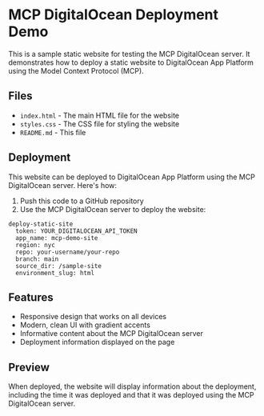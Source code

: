 # MCP DigitalOcean Deployment Demo

This is a sample static website for testing the MCP DigitalOcean server. It demonstrates how to deploy a static website to DigitalOcean App Platform using the Model Context Protocol (MCP).

## Files

- `index.html` - The main HTML file for the website
- `styles.css` - The CSS file for styling the website
- `README.md` - This file

## Deployment

This website can be deployed to DigitalOcean App Platform using the MCP DigitalOcean server. Here's how:

1. Push this code to a GitHub repository
2. Use the MCP DigitalOcean server to deploy the website:

```
deploy-static-site
  token: YOUR_DIGITALOCEAN_API_TOKEN
  app_name: mcp-demo-site
  region: nyc
  repo: your-username/your-repo
  branch: main
  source_dir: /sample-site
  environment_slug: html
```

## Features

- Responsive design that works on all devices
- Modern, clean UI with gradient accents
- Informative content about the MCP DigitalOcean server
- Deployment information displayed on the page

## Preview

When deployed, the website will display information about the deployment, including the time it was deployed and that it was deployed using the MCP DigitalOcean server. 